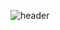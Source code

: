 ![header](https://capsule-render.vercel.app/api?type=waving&text=Welcome&desc=3umin's%Profile&descAlign=70&height=300)
